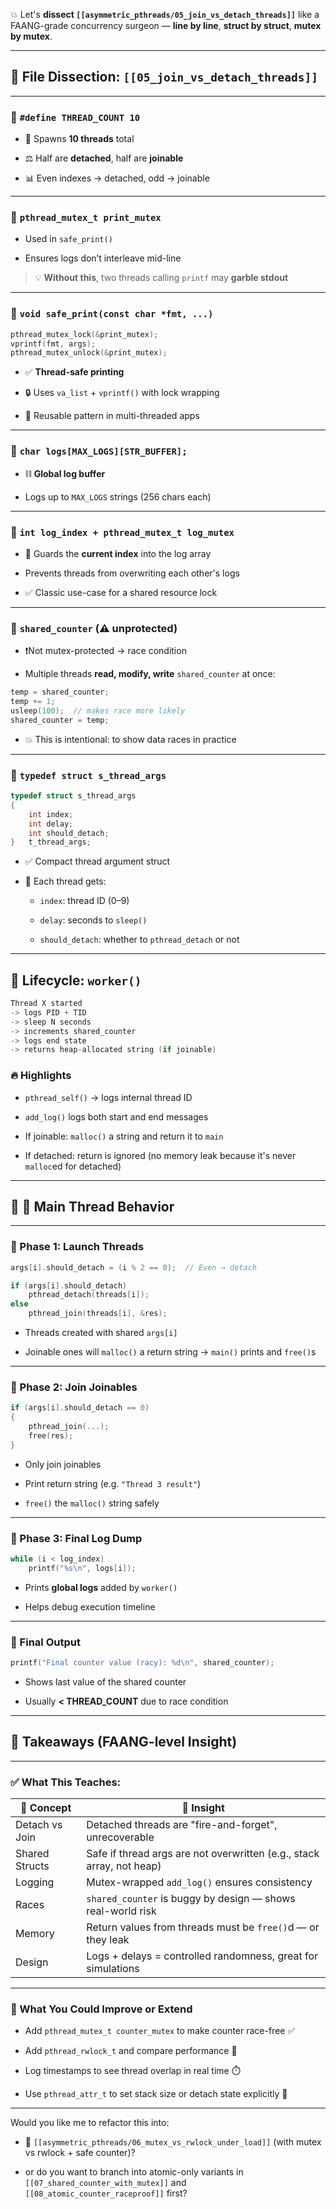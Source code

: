 💥 Let's **dissect `[[asymmetric_pthreads/05_join_vs_detach_threads]]`** like a FAANG-grade concurrency surgeon — **line by line**, **struct by struct**, **mutex by mutex**.

---

## 🧬 File Dissection: `[[05_join_vs_detach_threads]]`

---

### 🔹 `#define THREAD_COUNT 10`

- 📌 Spawns **10 threads** total
    
- ⚖️ Half are **detached**, half are **joinable**
    
- 📊 Even indexes → detached, odd → joinable
    

---

### 🔹 `pthread_mutex_t print_mutex`

- Used in `safe_print()`
    
- Ensures logs don’t interleave mid-line
    

> 💡 **Without this**, two threads calling `printf` may **garble stdout**

---

### 🔹 `void safe_print(const char *fmt, ...)`

```c
pthread_mutex_lock(&print_mutex);
vprintf(fmt, args);
pthread_mutex_unlock(&print_mutex);
```

- ✅ **Thread-safe printing**
    
- 🔒 Uses `va_list` + `vprintf()` with lock wrapping
    
- 📎 Reusable pattern in multi-threaded apps
    

---

### 🔹 `char logs[MAX_LOGS][STR_BUFFER];`

- ⛓️ **Global log buffer**
    
- Logs up to `MAX_LOGS` strings (256 chars each)
    

---

### 🔹 `int log_index + pthread_mutex_t log_mutex`

- 🧠 Guards the **current index** into the log array
    
- Prevents threads from overwriting each other's logs
    
- ✅ Classic use-case for a shared resource lock
    

---

### 🔹 `shared_counter` (⚠️ unprotected)

- ❗️Not mutex-protected → race condition
    
- Multiple threads **read, modify, write** `shared_counter` at once:
    

```c
temp = shared_counter;
temp += 1;
usleep(100);  // makes race more likely
shared_counter = temp;
```

- 💥 This is intentional: to show data races in practice
    

---

### 🔹 `typedef struct s_thread_args`

```c
typedef struct s_thread_args
{
	int	index;
	int	delay;
	int	should_detach;
}	t_thread_args;
```

- ✅ Compact thread argument struct
    
- 🧪 Each thread gets:
    
    - `index`: thread ID (0–9)
        
    - `delay`: seconds to `sleep()`
        
    - `should_detach`: whether to `pthread_detach` or not
        

---

## 🔁 Lifecycle: `worker()`

```c
Thread X started
-> logs PID + TID
-> sleep N seconds
-> increments shared_counter
-> logs end state
-> returns heap-allocated string (if joinable)
```

### 🔥 Highlights

- `pthread_self()` → logs internal thread ID
    
- `add_log()` logs both start and end messages
    
- If joinable: `malloc()` a string and return it to `main`
    
- If detached: return is ignored (no memory leak because it's never `malloc`ed for detached)
    

---

## 🧠 🔄 Main Thread Behavior

---

### 🔹 Phase 1: Launch Threads

```c
args[i].should_detach = (i % 2 == 0);  // Even → detach

if (args[i].should_detach)
	pthread_detach(threads[i]);
else
	pthread_join(threads[i], &res);
```

- Threads created with shared `args[i]`
    
- Joinable ones will `malloc()` a return string → `main()` prints and `free()`s
    

---

### 🔹 Phase 2: Join Joinables

```c
if (args[i].should_detach == 0)
{
	pthread_join(...);
	free(res);
}
```

- Only join joinables
    
- Print return string (e.g. `"Thread 3 result"`)
    
- `free()` the `malloc()` string safely
    

---

### 🔹 Phase 3: Final Log Dump

```c
while (i < log_index)
	printf("%s\n", logs[i]);
```

- Prints **global logs** added by `worker()`
    
- Helps debug execution timeline
    

---

### 🔹 Final Output

```c
printf("Final counter value (racy): %d\n", shared_counter);
```

- Shows last value of the shared counter
    
- Usually **< THREAD_COUNT** due to race condition
    

---

## 🧠 Takeaways (FAANG-level Insight)

---

### ✅ What This Teaches:

|🧠 Concept|🔎 Insight|
|---|---|
|Detach vs Join|Detached threads are "fire-and-forget", unrecoverable|
|Shared Structs|Safe if thread args are not overwritten (e.g., stack array, not heap)|
|Logging|Mutex-wrapped `add_log()` ensures consistency|
|Races|`shared_counter` is buggy by design — shows real-world risk|
|Memory|Return values from threads must be `free()`d — or they leak|
|Design|Logs + delays = controlled randomness, great for simulations|

---

### 🔧 What You Could Improve or Extend

- Add `pthread_mutex_t counter_mutex` to make counter race-free ✅
    
- Add `pthread_rwlock_t` and compare performance 🔁
    
- Log timestamps to see thread overlap in real time ⏱️
    
- Use `pthread_attr_t` to set stack size or detach state explicitly 📏
    

---

Would you like me to refactor this into:

- 🧼 `[[asymmetric_pthreads/06_mutex_vs_rwlock_under_load]]` (with mutex vs rwlock + safe counter)?
    
- or do you want to branch into atomic-only variants in `[[07_shared_counter_with_mutex]]` and `[[08_atomic_counter_raceproof]]` first?